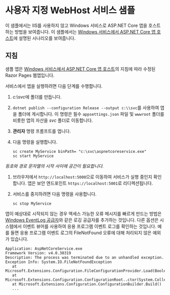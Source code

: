# <a name="custom-webhost-service-sample"></a>사용자 지정 WebHost 서비스 샘플

이 샘플에서는 IIS를 사용하지 않고 Windows 서비스로 ASP.NET Core 앱을 호스트하는 방법을 보여줍니다. 이 샘플에서는 [Windows 서비스에서 ASP.NET Core 앱 호스트](https://docs.microsoft.com/aspnet/core/host-and-deploy/windows-service)에 설명된 시나리오를 보여줍니다.

## <a name="instructions"></a>지침

샘플 앱은 [Windows 서비스에서 ASP.NET Core 앱 호스트](https://docs.microsoft.com/aspnet/core/host-and-deploy/windows-service)의 지침에 따라 수정된 Razor Pages 웹앱입니다.

서비스에서 앱을 실행하려면 다음 단계를 수행합니다.

1. *c:\svc*에 폴더를 만듭니다.

1. `dotnet publish --configuration Release --output c:\\svc`를 사용하여 앱을 폴더에 게시합니다. 이 명령은 필수 `appsettings.json` 파일 및 `wwwroot` 폴더를 비롯한 앱의 자산을 *svc* 폴더로 이동합니다.

1. **관리자** 명령 프롬프트를 엽니다.

1. 다음 명령을 실행합니다.

   ```console
   sc create MyService binPath= "c:\svc\aspnetcoreservice.exe"
   sc start MyService
   ```

  *등호와 경로 문자열의 시작 사이에 공간이 필요합니다.*

1. 브라우저에서 `http://localhost:5000`으로 이동하여 서비스가 실행 중인지 확인합니다. 앱은 보안 엔드포인트 `https://localhost:5001`로 리디렉션됩니다.

1. 서비스를 중지하려면 다음 명령을 사용합니다.

   ```console
   sc stop MyService
   ```

앱이 예상대로 시작되지 않는 경우 액세스 가능한 오류 메시지를 빠르게 만드는 방법은 [Windows EventLog 공급자](https://docs.microsoft.com/aspnet/core/fundamentals/logging/index#eventlog)와 같은 로깅 공급자를 추가하는 것입니다. 다른 옵션은 시스템에서 이벤트 뷰어를 사용하여 응용 프로그램 이벤트 로그를 확인하는 것입니다. 예를 들면 응용 프로그램 이벤트 로그의 FileNotFound 오류에 대해 처리되지 않은 예외가 있습니다.

```console
Application: AspNetCoreService.exe
Framework Version: v4.0.30319
Description: The process was terminated due to an unhandled exception.
Exception Info: System.IO.FileNotFoundException
   at Microsoft.Extensions.Configuration.FileConfigurationProvider.Load(Boolean)
   at Microsoft.Extensions.Configuration.ConfigurationRoot..ctor(System.Collections.Generic.IList`1<Microsoft.Extensions.Configuration.IConfigurationProvider>)
   at Microsoft.Extensions.Configuration.ConfigurationBuilder.Build()
   ...
```
